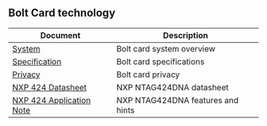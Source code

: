 ## Bolt Card technology

| Document | Description |
| --- | --- |
| [System](docs/SYSTEM.md) | Bolt card system overview |
| [Specification](docs/SPEC.md) | Bolt card specifications |
| [Privacy](docs/CARD_PRIVACY.md) | Bolt card privacy |
| [NXP 424 Datasheet](docs/NT4H2421Gx.pdf) | NXP NTAG424DNA datasheet |
| [NXP 424 Application Note](docs/NT4H2421Gx.pdf) | NXP NTAG424DNA features and hints |
